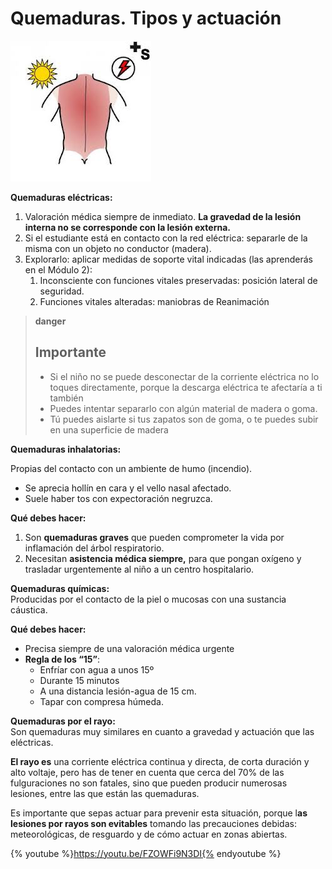 # Quemaduras. Tipos y actuación


![Fig.1.8. Quemadura. Sergio Palao. ARASAAC. CC BY-NC-SA](img/M1_8.jpg) 

**Quemaduras eléctricas:**

1.  Valoración médica siempre de inmediato. **La gravedad de la lesión interna no se corresponde con la lesión externa.**
2.  Si el estudiante está en contacto con la red eléctrica: separarle de la misma con un objeto no conductor (madera).
3.  Explorarlo: aplicar medidas de soporte vital indicadas (las aprenderás en el Módulo 2):
    1.  Inconsciente con funciones vitales preservadas: posición lateral de seguridad.
    2.  Funciones vitales alteradas: maniobras de Reanimación 

>**danger**
>
>## Importante
>
>*   Si el niño no se puede desconectar de la corriente eléctrica no lo toques directamente, porque la descarga eléctrica te afectaría a ti también
>*   Puedes intentar separarlo con algún material de madera o goma.
>*   Tú puedes aislarte si tus zapatos son de goma, o te puedes subir en una superficie de madera

**Quemaduras inhalatorias:**

Propias del contacto con un ambiente de humo (incendio).

*   Se aprecia hollín en cara y el vello nasal afectado.
*   Suele haber tos con expectoración negruzca.

**Qué debes hacer:**

1.  Son **quemaduras graves** que pueden comprometer la vida por inflamación del árbol respiratorio.
2.  Necesitan **asistencia médica siempre,** para que pongan oxígeno y trasladar urgentemente al niño a un centro hospitalario.

**Quemaduras químicas:**  
Producidas por el contacto de la piel o mucosas con una sustancia cáustica.

**Qué debes hacer:**

*   Precisa siempre de una valoración médica urgente
*   **Regla de los “15”**:
    *   Enfríar con agua a unos 15º
    *   Durante 15 minutos
    *   A una distancia lesión-agua de 15 cm.
    *   Tapar con compresa húmeda.

**Quemaduras por el rayo:**  
Son quemaduras muy similares en cuanto a gravedad y actuación que las eléctricas.

**El rayo es** una corriente eléctrica continua y directa, de corta duración y alto voltaje, pero has de tener en cuenta que cerca del 70% de las fulguraciones no son fatales, sino que pueden producir numerosas lesiones, entre las que están las quemaduras.

Es importante que sepas actuar para prevenir esta situación, porque l**as lesiones por rayos son evitables** tomando las precauciones debidas: meteorológicas, de resguardo y de cómo actuar en zonas abiertas.

{% youtube %}https://youtu.be/FZOWFi9N3DI{% endyoutube %}
  

